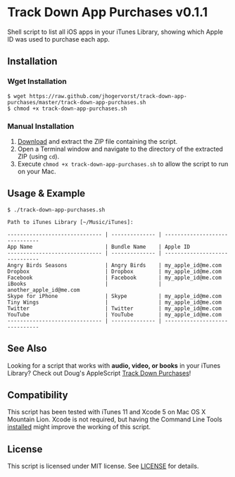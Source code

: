 # Track Down App Purchases v0.1.1

Shell script to list all iOS apps in your iTunes Library, showing which Apple ID was used to purchase each app.

## Installation

### Wget Installation

	$ wget https://raw.github.com/jhogervorst/track-down-app-purchases/master/track-down-app-purchases.sh
	$ chmod +x track-down-app-purchases.sh

### Manual Installation

1. [Download](https://github.com/jhogervorst/track-down-app-purchases/archive/v0.1.1.zip) and extract the ZIP file containing the script.
2. Open a Terminal window and navigate to the directory of the extracted ZIP (using `cd`).
3. Execute `chmod +x track-down-app-purchases.sh` to allow the script to run on your Mac.

## Usage & Example

	$ ./track-down-app-purchases.sh
	
	Path to iTunes Library [~/Music/iTunes]:
	
	------------------------------ | -------------- | ------------------------------
	App Name                       | Bundle Name    | Apple ID                      
	------------------------------ | -------------- | ------------------------------
	Angry Birds Seasons            | Angry Birds    | my_apple_id@me.com            
	Dropbox                        | Dropbox        | my_apple_id@me.com            
	Facebook                       | Facebook       | my_apple_id@me.com            
	iBooks                         |                | another_apple_id@me.com       
	Skype for iPhone               | Skype          | my_apple_id@me.com            
	Tiny Wings                     |                | my_apple_id@me.com            
	Twitter                        | Twitter        | my_apple_id@me.com            
	YouTube                        | YouTube        | my_apple_id@me.com            
	------------------------------ | -------------- | ------------------------------

## See Also

Looking for a script that works with **audio, video, or books** in your iTunes Library? Check out Doug's AppleScript [Track Down Purchases](http://dougscripts.com/449)!

## Compatibility

This script has been tested with iTunes 11 and Xcode 5 on Mac OS X Mountain Lion. Xcode is not required, but having the Command Line Tools [installed](https://developer.apple.com/support/xcode/) might improve the working of this script.

## License

This script is licensed under MIT license. See [LICENSE](LICENSE) for details.